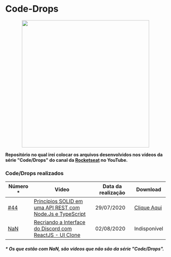 # Code-Drops
<p align="center">
  <img src="https://lh3.googleusercontent.com/proxy/FmARKWtYo41v6rddZAc9L9mwKsTWPxiKymH1J_PhCuSJhX15LhLwv26TLjAlNc5A1Leo-SOXchJvECkZbNlyHVubBRyYrZZazgJci1YRiWIQGS83uw" width="400px">
</p>

**Repositório no qual irei colocar os arquivos desenvolvidos nos vídeos da série "Code/Drops" do canal da [Rocketseat](https://www.youtube.com/channel/UCSfwM5u0Kce6Cce8_S72olg) no YouTube.**

### Code/Drops realizados ###

Número * | Vídeo | Data da realização | Download
------ | ----- | ------------------ | ---------
[#44](https://github.com/AllanCapistrano/Code-Drops/tree/master/%2344-Solid-ApiRest) | [Princípios SOLID em uma API REST com Node.Js e TypeScript](https://www.youtube.com/watch?v=vAV4Vy4jfkc) | 29/07/2020 | [Clique Aqui](https://github.com/AllanCapistrano/Code-Drops/releases/tag/1.0)
[NaN](https://github.com/AllanCapistrano/Code-Drops/tree/master/discord-interface) | [Recriando a Interface do Discord com ReactJS - UI Clone](https://www.youtube.com/watch?v=x4FdZd2-_uU) | 02/08/2020 | Indisponível

##### * Os que estão com NaN, são vídeos que não são da série "Code/Drops". #####
